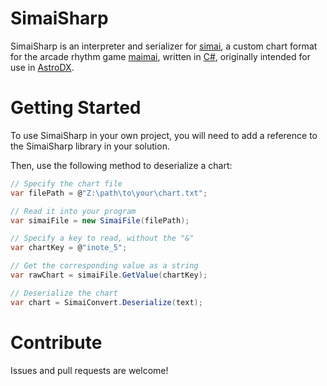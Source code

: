 # SimaiSharp

SimaiSharp is an interpreter and serializer for [simai](https://w.atwiki.jp/simai/), 
a custom chart format for the arcade rhythm game [maimai](https://maimai.sega.jp/),
written in [C#](https://learn.microsoft.com/en-us/dotnet/csharp/), 
originally intended for use in [AstroDX](https://github.com/2394425147/maipaddx).

# Getting Started

To use SimaiSharp in your own project, 
you will need to add a reference to the SimaiSharp library in your solution.

Then, use the following method to deserialize a chart:

```csharp
// Specify the chart file
var filePath = @"Z:\path\to\your\chart.txt";

// Read it into your program
var simaiFile = new SimaiFile(filePath);

// Specify a key to read, without the "&"
var chartKey = @"inote_5";

// Get the corresponding value as a string
var rawChart = simaiFile.GetValue(chartKey);

// Deserialize the chart
var chart = SimaiConvert.Deserialize(text);
```

# Contribute

Issues and pull requests are welcome!